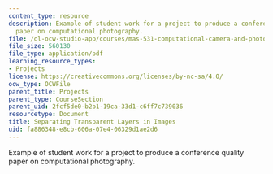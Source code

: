 ```yaml
---
content_type: resource
description: Example of student work for a project to produce a conference quality
  paper on computational photography.
file: /ol-ocw-studio-app/courses/mas-531-computational-camera-and-photography-fall-2009/fa886348e8cb606a07e406329d1ae2d6_MITMAS_531F09_proj1_paper.pdf
file_size: 560130
file_type: application/pdf
learning_resource_types:
- Projects
license: https://creativecommons.org/licenses/by-nc-sa/4.0/
ocw_type: OCWFile
parent_title: Projects
parent_type: CourseSection
parent_uid: 2fcf5de0-b2b1-19ca-33d1-c6ff7c739036
resourcetype: Document
title: Separating Transparent Layers in Images
uid: fa886348-e8cb-606a-07e4-06329d1ae2d6
---
```

Example of student work for a project to produce a conference quality paper on computational photography.